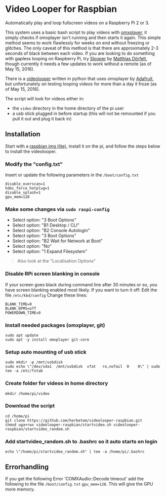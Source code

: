 # Video Looper for Raspbian
Automatically play and loop fullscreen videos on a Raspberry Pi 2 or 3.

This system uses a basic bash script to play videos with [omxplayer](http://elinux.org/Omxplayer), it simply checks if omxplayer isn't running and then starts it again. This simple method seems to work flawlessly for weeks on end without freezing or glitches. The only caveat of this method is that there are approximately 2-3 seconds of black between each video. If you are looking to do something with gapless looping on Raspberry Pi, try [Slooper](https://github.com/mokafolio/Slooper) by [Matthias Dörfelt](http://www.mokafolio.de/), though currently it needs a few updates to work without a remote (as of May 15, 2016).

There is a [videolooper](https://github.com/adafruit/pi_video_looper) written in python that uses omxplayer by [Adafruit](http://www.adafruit.com), but unfortunately on testing looping videos for more than a day it froze (as of May 15, 2016).

The script will look for videos either in:
* the `video` directory in the home directory of the pi user
* a usb stick plugged in before startup (this will not be remounted if you pull it out and plug it back in)

## Installation
Start with a [raspbian img (lite)](https://www.raspberrypi.org/downloads/raspbian/), install it on the pi, and follow the steps below to install the videolooper.

### Modify the "config.txt"
Insert or update the following parameters in the `/boot/config.txt` 
```
disable_overscan=1
hdmi_force_hotplug=1
disable_splash=1
gpu_mem=128
```
### Make some changes via `sudo raspi-config`
* Select option: "3 Boot Options"
* Select option: "B1 Desktop / CLI"
* Select option: "B2 Console Autologin"
* Select option: "3 Boot Options"
* Select option: "B2 Wait for Network at Boot"
* Select option: "No"
* Select option: "1 Expand Filesystem"

> Also look at the "Localisation Options"

### Disable RPi screen blanking in console
If your screen goes black during command line after 30 minutes or so, you have screen blanking enabled most likely. If you want to turn it off:
Edit the file `/etc/kbd/config` Change these lines:
```
BLANK_TIME=0
BLANK_DPMS=off
POWERDOWN_TIME=0
```
### Install needed packages (omxplayer, git)
```
sudo apt update
sudo apt -y install omxplayer git-core
```

### Setup auto mounting of usb stick
```
sudo mkdir -p /mnt/usbdisk
sudo echo \"/dev/sda1  /mnt/usbdisk  vfat   ro,nofail  0	0\" | sudo tee -a /etc/fstab
```

### Create folder for videos in home directory
`mkdir /home/pi/video`

### Download the script
```
cd /home/pi
git clone https://github.com/herbetom/videolooper-raspbian.git
chmod uga+rwx videolooper-raspbian/startvideo.sh videolooper-raspbian/startvideo_random.sh
```

### Add startvideo_random.sh to .bashrc so it auto starts on login
`echo \"/home/pi/startvideo_random.sh" | tee -a /home/pi/.bashrc`


## Errorhandling
If you get the following Error 'COMXAudio::Decode timeout' add the following to the file `/boot/config.txt`
`gpu_mem=128`.
This will give the GPU more memory.
